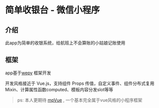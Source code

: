 # 简单收银台 - 微信小程序

## 介绍

此app为简单的收银系统，给航班上不会算账的小姑娘记账使用


## 框架

app基于[wepy](https://tencent.github.io/wepy/)  框架开发

开发风格接近于 Vue.js，支持组件 Props 传值，自定义事件、组件分布式复用Mixin、计算属性函数computed、模板内容分发slot等等
        
>ps: 本人更期待 [mpVue](http://blog.csdn.net/csdnnews/article/details/78252848) , 一个基本完全属于vue风格的小程序框架


